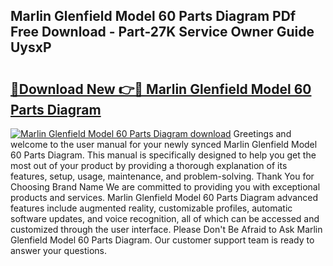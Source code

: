 ## Marlin Glenfield Model 60 Parts Diagram PDf Free Download - Part-27K Service Owner Guide UysxP

# <h2><a href="http://dfk9rcr.blite.top/?on=Marlin+Glenfield+Model+60+Parts+Diagram">🔗Download New 👉🔴 Marlin Glenfield Model 60 Parts Diagram</a></h2>

[![Marlin Glenfield Model 60 Parts Diagram download](https://i.imgur.com/lujVjoI.png)](http://dfk9rcr.blite.top/?on=Marlin+Glenfield+Model+60+Parts+Diagram)
Greetings and welcome to the user manual for your newly synced Marlin Glenfield Model 60 Parts Diagram. This manual is specifically designed to help you get the most out of your product by providing a thorough explanation of its features, setup, usage, maintenance, and problem-solving. Thank You for Choosing Brand Name We are committed to providing you with exceptional products and services. Marlin Glenfield Model 60 Parts Diagram advanced features include augmented reality, customizable profiles, automatic software updates, and voice recognition, all of which can be accessed and customized through the user interface. Please Don't Be Afraid to Ask Marlin Glenfield Model 60 Parts Diagram. Our customer support team is ready to answer your questions.
